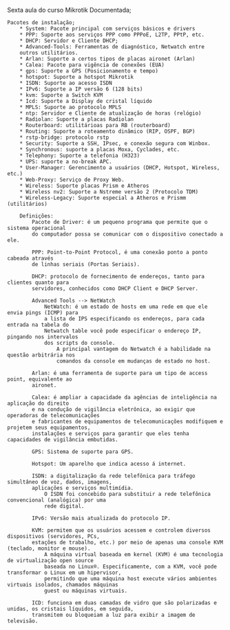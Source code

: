 Sexta aula do curso Mikrotik Documentada;

    Pacotes de instalação;
        * System: Pacote principal com serviços básicos e drivers
        * PPP: Suporte aos serviços PPP como PPPoE, L2TP, PPtP, etc.
        * DHCP: Servidor e Cliente DHCP;
        * Advanced-Tools: Ferramentas de diagnóstico, Netwatch entre 
        outros utilitários.
        * Arlan: Suporte a certos tipos de placas aironet (Arlan) 
        * Calea: Pacote para vigência de conexões (EUA) 
        * gps: Suporte a GPS (Posicionamento e tempo) 
        * hotspot: Suporte a hotspot Mikrotik
        * ISDN: Suporte ao acesso ISDN
        * IPv6: Suporte a IP versão 6 (128 bits) 
        * kvm: Suporte a Switch KVM 
        * Icd: Suporte a Display de cristal líquido
        * MPLS: Suporte ao protocolo MPLS
        * ntp: Servidor e Cliente de atualização de horas (relógio) 
        * Radiolan: Suporte a placas Radiolan
        * Routerboard: utilitárioas para RB (routerboard) 
        * Routing: Suporte a roteamento dinâmico (RIP, OSPF, BGP) 
        * rstp-bridge: protocolo rstp 
        * Security: Suporte a SSH, IPsec, e conexão segura com Winbox.
        * Synchronous: suporte a placas Moxa, Cyclades, etc.
        * Telephony: Suporte a telefonia (H323)
        * UPS: suporte a no-break APC.
        * User-Manager: Gerencimento a usuários (DHCP, Hotspot, Wireless, etc.) 
        * Web-Proxy: Serviço de Proxy Web.
        * Wireless: Suporte placas Prism e Atheros
        * Wireless nv2: Suporte a Nstreme versão 2 (Protocolo TDM)
        * Wireless-Legacy: Suporte especial a Atheros e Prismm (utilitários) 

        Definições:
            Pacote de Driver: é um pequeno programa que permite que o sistema operacional 
            do computador possa se comunicar com o dispositivo conectado a ele.

            PPP: Point-to-Point Protocol, é uma conexão ponto a ponto cabeada através
            de linhas seriais (Portas Seriais).

            DHCP: protocolo de fornecimento de endereços, tanto para clientes quanto para 
            servidores, conhecidos como DHCP Client e DHCP Server.

            Advanced Tools --> NetWatch
                NetWatch: é um estado de hosts em uma rede em que ele envia pings (ICMP) para 
                a lista de IPS especificando os endereços, para cada entrada na tabela do 
                Netwatch table você pode especificar o endereço IP, pingando nos intervalos 
                dos scripts do console. 
                    A principal vantagem do Netwatch é a habilidade na questão arbitrária nos 
                    comandos da console em mudanças de estado no host.
                
            Arlan: é uma ferramenta de suporte para um tipo de access point, equivalente ao
            aironet.

            Calea: é ampliar a capacidade da agências de inteligência na aplicação do direito 
            e na condução de vigilância eletrônica, ao exigir que operadoras de telecomunicações 
            e fabricantes de equipamentos de telecomunicações modifiquem e projetem seus equipamentos, 
            instalações e serviços para garantir que eles tenha capacidades de vigilância embutidas.

            GPS: Sistema de suporte para GPS.

            Hotspot: Um aparelho que indica acesso á internet.

            ISDN: a digitalização da rede telefônica para tráfego simultâneo de voz, dados, imagens, 
            aplicações e serviços multimídia. 
                O ISDN foi concebido para substituir a rede telefônica convencional (analógica) por uma 
                rede digital.
            
            IPv6: Versão mais atualizada do protocolo IP.

            KVM: permitem que os usuários acessem e controlem diversos dispositivos (servidores, PCs, 
            estações de trabalho, etc.) por meio de apenas uma console KVM (teclado, monitor e mouse).
                A máquina virtual baseada em kernel (KVM) é uma tecnologia de virtualização open source 
                baseada no Linux®. Especificamente, com a KVM, você pode transformar o Linux em um hipervisor, 
                permitindo que uma máquina host execute vários ambientes virtuais isolados, chamados máquinas 
                guest ou máquinas virtuais.
            
            ICD: funciona em duas camadas de vidro que são polarizadas e unidas, os cristais líquidos, em seguida, 
            transmitem ou bloqueiam a luz para exibir a imagem de televisão.



